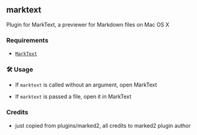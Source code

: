 ## marktext

Plugin for MarkText, a previewer for Markdown files on Mac OS X

### Requirements

-   [`MarkText`](HTTPS://github.com/marktext/marktext)

### 🛠️ Usage

-   If `marktext` is called without an argument, open MarkText

-   If `marktext` is passed a file, open it in MarkText

### Credits

-   just copied from plugins/marked2, all credits to marked2 plugin author
